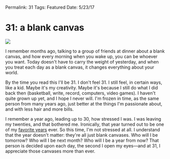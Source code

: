 
Permalink: 31
Tags: Featured
Date: 5/23/17

# 31: a blank canvas

![](https://dl.dropboxusercontent.com/s/l2gcvvk7d1mv3vf/annie-spratt-96533.jpg)

I remember months ago, talking to a group of friends at dinner about a blank canvas, and how every morning when you wake up, you can be whoever you want. Today doesn't have to carry the weight of yesterday, and when you treat each day as a blank canvas, it changes everything about your world.

By the time you read this I'll be 31. I don't feel 31. I still feel, in certain ways, like a kid. Maybe it's my creativity. Maybe it's because I still do what I did back then (basketball, write, record, computers, video games). I haven't quite grown up yet, and I hope I never will. I'm frozen in time, as the same person from many years ago, just better at the things I'm passionate about, and with less hair and more bills.

I remember a year ago, leading up to 30, how stressed I was. I was leaving my twenties, and that bothered me. Ironically, that year turned out to be one of my [favorite years](http://nashp.com/2016) ever. So this time, I'm not stressed at all. I understand that the year doesn't matter: they're all just blank canvases. Who will I be tomorrow? Who will I be next month? Who will I be a year from now? That person is decided upon each day, the second I open my eyes—and at 31, I appreciate those canvases more than ever.
